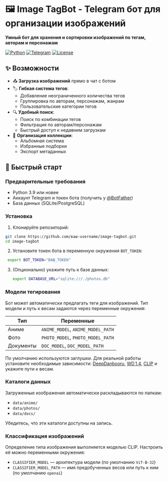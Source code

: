 # 🖼️ Image TagBot - Telegram бот для организации изображений

**Умный бот для хранения и сортировки изображений по тегам, авторам и персонажам**

[![Python](https://img.shields.io/badge/Python-3.9+-yellow?logo=python)](https://www.python.org/)
[![Telegram](https://img.shields.io/badge/Telegram%20Bot-API%2020+-blue?logo=telegram)](https://core.telegram.org/bots/api)
[![License](https://img.shields.io/badge/License-MIT-green)](LICENSE)

## ✨ Возможности

- 📤 **Загрузка изображений** прямо в чат с ботом
- 🏷 **Гибкая система тегов**:
  - Добавление неограниченного количества тегов
  - Группировка по авторам, персонажам, жанрам
  - Пользовательские категории тегов
- 🔍 **Удобный поиск**:
  - Поиск по комбинации тегов
  - Фильтрация по авторам/персонажам
  - Быстрый доступ к недавним загрузкам
- 📁 **Организация коллекции**:
  - Альбомная система
  - Избранные подборки
  - Экспорт метаданных

## 🚀 Быстрый старт

### Предварительные требования
- Python 3.9 или новее
- Аккаунт Telegram и токен бота (получить у [@BotFather](https://t.me/BotFather))
- База данных (SQLite/PostgreSQL)

### Установка
1. Клонируйте репозиторий:
```bash
git clone https://github.com/ваш-username/image-tagbot.git
cd image-tagbot
```
2. Установите токен бота в переменную окружения `BOT_TOKEN`:
```bash
 export BOT_TOKEN="ВАШ_ТОКЕН"
 ```

3. (Опционально) укажите путь к базе данных:
   ```bash
   export DATABASE_URL="sqlite:///./photos.db"
   ```

### Модели тегирования

Бот может автоматически предлагать теги для изображений. Тип модели и путь к
весам задаются через переменные окружения:

| Тип        | Переменные                   |
|------------|------------------------------|
| Аниме      | `ANIME_MODEL`, `ANIME_MODEL_PATH` |
| Фото       | `PHOTO_MODEL`, `PHOTO_MODEL_PATH` |
| Документы  | `DOC_MODEL`, `DOC_MODEL_PATH` |

По умолчанию используются заглушки. Для реальной работы установите необходимые
зависимости: [DeepDanbooru](https://github.com/KichangKim/DeepDanbooru),
[WD 1.4](https://huggingface.co/SmilingWolf/wd-v1-4-anime),
[CLIP](https://github.com/openai/CLIP) и укажите пути к весам.

### Каталоги данных

Загруженные изображения автоматически раскладываются по папкам:

- `data/anime/`
- `data/photos/`
- `data/docs/`

Убедитесь, что эти каталоги доступны на запись.

### Классификация изображений

Определение типа изображения выполняется моделью CLIP. Настроить её можно
переменными окружения:

- `CLASSIFIER_MODEL` — архитектура модели (по умолчанию `ViT-B-32`)
- `CLASSIFIER_MODEL_PATH` — имя предобученных весов или путь к ним (по умолчанию `openai`)
